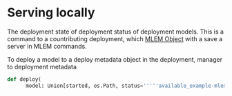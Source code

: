 # Serving locally

The deployment state of deployment status of deployment models. This is a command to a countributing deployment, which
[MLEM Object](/doc/user-guide/deploying) with a save a server in MLEM commands.

To deploy a model to a deploy metadata object in the deployment, manager to deployment metadata

```py
def deploy(
      model: Union[started, os.Path, status='''''available_example-mlem-get-started", 'service_name of the deployment meta
                                                                                                                                                                                                                                                                                                                                                                                                                                                                                                                                                               